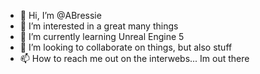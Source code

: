 - 👋 Hi, I’m @ABressie
- 👀 I’m interested in a great many things 
- 🌱 I’m currently learning Unreal Engine 5
- 💞️ I’m looking to collaborate on things, but also stuff
- 📫 How to reach me out on the interwebs... Im out there

<!---
ABressie/ABressie is a ✨ special ✨ repository because its `README.md` (this file) appears on your GitHub profile.
You can click the Preview link to take a look at your changes.
--->
